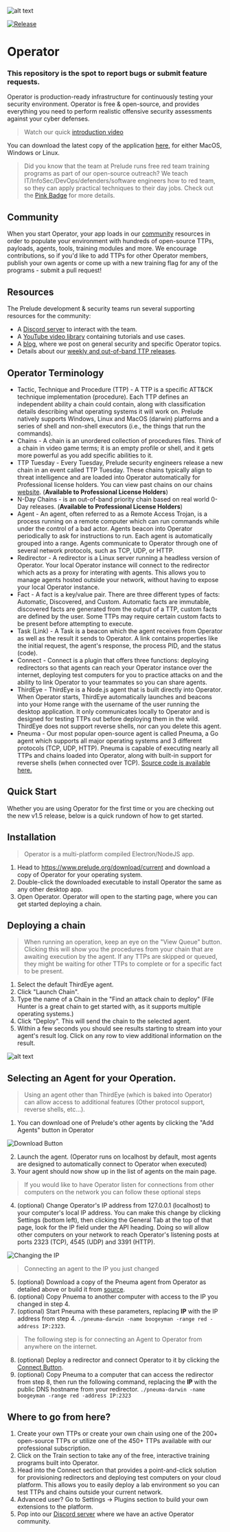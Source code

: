 ![alt text](images/home.png)

[![Release](https://img.shields.io/badge/dynamic/json?color=blue&label=Release&prefix=v&query=tag_name&url=https%3A%2F%2Fapi.github.com%2Frepos%2Fpreludeorg%2Foperator-support%2Freleases%2Flatest)](https://github.com/preludeorg/operator-support/releases)
# Operator

### This repository is the spot to report bugs or submit feature requests.

Operator is production-ready infrastructure for continuously testing your security environment. Operator is free & open-source, and provides everything you need to perform realistic offensive security assessments against your cyber defenses.

> Watch our quick [introduction video](https://www.youtube.com/watch?v=Hz8K-jdqpBY)

You can download the latest copy of the application [here](https://www.prelude.org/download/current), for either MacOS, Windows or Linux.

> Did you know that the team at Prelude runs free red team training programs as part of our open-source outreach? We teach IT/InfoSec/DevOps/defenders/software engineers how to red team, so they can apply practical techniques to their day jobs. Check out the [Pink Badge](https://www.prelude.org/training/pinkbadge) for more details.

## Community

When you start Operator, your app loads in our [community](https://github.com/preludeorg/community) resources in order to populate your environment with hundreds of open-source TTPs, payloads, agents, tools, training modules and more. We encourage contributions, so if you'd like to add TTPs for other Operator members, publish your own agents or come up with a new training flag for any of the programs - submit a pull request!

## Resources 

The Prelude development & security teams run several supporting resources for the community:

- A [Discord server](https://discord.gg/NWURE99JzE) to interact with the team.
- A [YouTube video library](https://www.youtube.com/preludeorg) containing tutorials and use cases.
- A [blog](https://feed.prelude.org), where we post on general security and specific Operator topics.
- Details about our [weekly and out-of-band TTP releases](https://chains.prelude.org).

## Operator Terminology

- Tactic, Technique and Procedure (TTP) - A TTP is a specific ATT&CK technique implementation (procedure). Each TTP defines an independent ability a chain could contain, along with classification details describing what operating systems it will work on. Prelude natively supports Windows, Linux and MacOS (darwin) platforms and a series of shell and non-shell executors (i.e., the things that run the commands).
- Chains - A chain is an unordered collection of procedures files. Think of a chain in video game terms; it is an empty profile or shell, and it gets more powerful as you add specific abilities to it. 
- TTP Tuesday - Every Tuesday, Prelude security engineers release a new chain in an event called TTP Tuesday. These chains typically align to threat intelligence and are loaded into Operator automatically for Professional license holders. You can view past chains on our chains [website](https://chains.prelude.org). (**Available to Professional License Holders**)
- N-Day Chains - is an out-of-band priority chain based on real world 0-Day releases. (**Available to Professional License Holders**)
- Agent - An agent, often referred to as a Remote Access Trojan, is a process running on a remote computer which can run commands while under the control of a bad actor. Agents beacon into Operator periodically to ask for instructions to run. Each agent is automatically grouped into a range. Agents communicate to Operator through one of several network protocols, such as TCP, UDP, or HTTP.
- Redirector - A redirector is a Linux server running a headless version of Operator. Your local Operator instance will connect to the redirector which acts as a proxy for interating with agents. This allows you to manage agents hosted outside your network, without having to expose your local Operator instance.
- Fact - A fact is a key/value pair. There are three different types of facts: Automatic, Discovered, and Custom. Automatic facts are immutable, discovered facts are generated from the output of a TTP, custom facts are defined by the user. Some TTPs may require certain custom facts to be present before attempting to execute.
- Task (Link) - A Task is a beacon which the agent receives from Operator as well as the result it sends to Operator. A link contains properties like the initial request, the agent's response, the process PID, and the status (code).
- Connect - Connect is a plugin that offers three functions: deploying redirectors so that agents can reach your Operator instance over the internet, deploying test computers for you to practice attacks on and the ability to link Operator to your teammates so you can share agents.
- ThirdEye - ThirdEye is a Node.js agent that is built directly into Operator. When Operator starts, ThirdEye automatically launches and beacons into your Home range with the username of the user running the desktop application. It only communicates locally to Operator and is designed for testing TTPs out before deploying them in the wild. ThirdEye does not support reverse shells, nor can you delete this agent.
- Pneuma - Our most popular open-source agent is called Pneuma, a Go agent which supports all major operating systems and 3 different protocols (TCP, UDP, HTTP). Pneuma is capable of executing nearly all TTPs and chains loaded into Operator, along with built-in support for reverse shells (when connected over TCP). [Source code is available here.](https://github.com/preludeorg/pneuma)

## Quick Start

Whether you are using Operator for the first time or you are checking out the new v1.5 release, below is a quick rundown of how to get started.

## Installation

> Operator is a multi-platform compiled Electron/NodeJS app.

1. Head to https://www.prelude.org/download/current and download a copy of Operator for your operating system.
2. Double-click the downloaded executable to install Operator the same as any other desktop app.
3. Open Operator. Operator will open to the starting page, where you can get started deploying a chain.

## Deploying a chain

> When running an operation, keep an eye on the "View Queue" button. Clicking this will show you the procedures from your chain that are awaiting execution by the agent. If any TTPs are skipped or queued, they might be waiting for other TTPs to complete or for a specific fact to be present.

1. Select the default ThirdEye agent. 
2. Click "Launch Chain".
3. Type the name of a Chain in the "Find an attack chain to deploy" (File Hunter is a great chain to get started with, as it supports multiple operating systems.) 
4. Click "Deploy". This will send the chain to the selected agent.
5. Within a few seconds you should see results starting to stream into your agent's result log. Click on any row to view additional information on the result.
    
![alt text](images/deploy.png)

## Selecting an Agent for your Operation.

> Using an agent other than ThirdEye (which is baked into Operator) can allow access to additional features (Other protocol support, reverse shells, etc...).

1. You can download one of Prelude's other agents by clicking the "Add Agents" button in Operator

![Download Button](images/download.png)

2. Launch the agent. (Operator runs on localhost by default, most agents are designed to automatically connect to Operator when executed)
3. Your agent should now show up in the list of agents on the main page.

> If you would like to have Operator listen for connections from other computers on the network you can follow these optional steps

4. (optional) Change Operator's IP address from 127.0.0.1 (localhost) to your computer's local IP address. You can make this change by clicking Settings (bottom left), then clicking the General Tab at the top of that page, look for the IP field under the API heading. Doing so will allow other computers on your network to reach Operator's listening posts at ports 2323 (TCP), 4545 (UDP) and 3391 (HTTP).

![Changing the IP](images/IP.png)

> Connecting an agent to the IP you just changed
   
5. (optional) Download a copy of the Pneuma agent from Operator as detailed above or build it from [source](https://github.com/preludeorg/pneuma).
6. (optional) Copy Pnuema to another computer with access to the IP you changed in step 4.
7. (optional) Start Pneuma with these parameters, replacing **IP** with the IP address from step 4. ```./pneuma-darwin -name boogeyman -range red -address IP:2323```.

> The following step is for connecting an Agent to Operator from anywhere on the internet.

8. (optional) Deploy a redirector and connect Operator to it by clicking the [Connect Button](https://www.youtube.com/watch?v=St1GvE40-9Q).
9. (optional) Copy Pneuma to a computer that can access the redirector from step 8, then run the following command, replacing the **IP** with the public DNS hostname from your redirector. ```./pneuma-darwin -name boogeyman -range red -address IP:2323```

## Where to go from here?

1. Create your own TTPs or create your own chain using one of the 200+ open-source TTPs or utilize one of the 450+ TTPs available with our professional subscription. 
2. Click on the Train section to take any of the free, interactive training programs built into Operator. 
3. Head into the Connect section that provides a point-and-click solution for provisioning redirectors and deploying test computers on your cloud platform. This allows you to easily deploy a lab environment so you can test TTPs and chains outside your current network. 
4. Advanced user? Go to Settings -> Plugins section to build your own extensions to the platform.
5. Pop into our [Discord server](https://discord.gg/NWURE99JzE) where we have an active Operator community.
